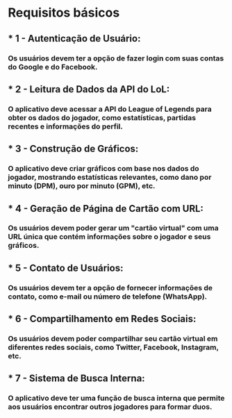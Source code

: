 # Requisitos básicos
## * 1 - **Autenticação de Usuário:**
### Os usuários devem ter a opção de fazer login com suas contas do Google e do Facebook.

## * 2 - Leitura de Dados da API do LoL:
### O aplicativo deve acessar a API do League of Legends para obter os dados do jogador, como estatísticas, partidas recentes e informações do perfil.

## * 3 - Construção de Gráficos:
### O aplicativo deve criar gráficos com base nos dados do jogador, mostrando estatísticas relevantes, como dano por minuto (DPM), ouro por minuto (GPM), etc.

## * 4 - Geração de Página de Cartão com URL:
### Os usuários devem poder gerar um "cartão virtual" com uma URL única que contém informações sobre o jogador e seus gráficos.

## * 5 - Contato de Usuários:
### Os usuários devem ter a opção de fornecer informações de contato, como e-mail ou número de telefone (WhatsApp).

## * 6 - Compartilhamento em Redes Sociais:
### Os usuários devem poder compartilhar seu cartão virtual em diferentes redes sociais, como Twitter, Facebook, Instagram, etc.

## * 7 - Sistema de Busca Interna:
### O aplicativo deve ter uma função de busca interna que permite aos usuários encontrar outros jogadores para formar duos.